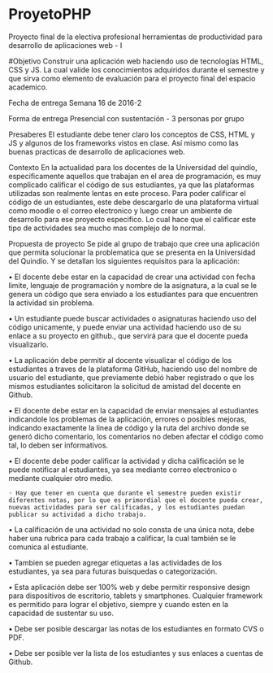 # ProyetoPHP
Proyecto final de la electiva profesional herramientas de productividad para desarrollo de aplicaciones web - I

#Objetivo
Construir una aplicación web haciendo uso de tecnologías HTML, CSS y JS. La cual valide los conocimientos adquiridos durante el semestre y que sirva como elemento de evaluación para el proyecto final del espacio academico.

Fecha de entrega
Semana 16 de 2016-2

Forma de entrega
Presencial con sustentación - 3 personas por grupo

Presaberes
El estudiante debe tener claro los conceptos de CSS, HTML y JS y algunos de los frameworks vistos en clase. Así mismo como las buenas practicas de desarrollo de aplicaciones web.

Contexto
En la actualidad para los docentes de la Universidad del quindío, especificamente aquellos que trabajan en el area de programación, es muy complicado calificar el código de sus estudiantes, ya que las plataformas utilizadas son realmente lentas en este proceso. Para poder calificar el código de un estudiantes, este debe descargarlo de una plataforma virtual como moodle o el correo electronico y luego crear un ambiente de desarrollo para ese proyecto especifico. Lo cual hace que el calificar este tipo de actividades sea mucho mas complejo de lo normal.

Propuesta de proyecto
Se pide al grupo de trabajo que cree una aplicación que permita solucionar la problematica que se presenta en la Universidad del Quindío. Y se detallan los siguientes requisitos para la aplicación:

  • El docente debe estar en la capacidad de crear una actividad con fecha limite, lenguaje de programación y nombre de la asignatura, a la cual se le genera un código que sera enviado a los estudiantes para que encuentren la actividad sin problema.
  
  • Un estudiante puede buscar actividades o asignaturas haciendo uso del código unicamente, y puede enviar una actividad haciendo uso de su enlace a su proyecto en github., que servirá para que el docente pueda visualizarlo.
  
  • La aplicación debe permitir al docente visualizar el código de los estudiantes a traves de la plataforma GitHub, haciendo uso del nombre de usuario del estudiante, que previamente debió haber registrado o que los mismos estudiantes solicitaron la solicitud de amistad del docente en Github.
  
  • El docente debe estar en la capacidad de enviar mensajes al estudiantes indicandole los problemas de la aplicación, errores o posibles mejoras, indicando exactamente la linea de código y la ruta del archivo donde se generó dicho comentario, los comentarios no deben afectar el código como tal, lo deben ser informativos.
  
  • El docente debe poder calificar la actividad y dicha calificación se le puede notificar al estudiantes, ya sea mediante correo electronico o mediante cualquier otro medio.
  
    ◦ Hay que tener en cuenta que durante el semestre pueden existir diferentes notas, por lo que es primordial que el docente pueda crear, nuevas actividades para ser calificadas, y los estudiantes puedan publicar su actividad a dicho trabajo.
  
  • La calificación de una actividad no solo consta de una única nota, debe haber una rubrica para cada trabajo a calificar, la cual también se le comunica al estudiante.
  
  • Tambien se pueden agregar etiquetas a las actividades de los estudiantes, ya sea para futuras
  buisquedas o categorización.
  
  • Esta aplicación debe ser 100% web y debe permitir responsive design para dispositivos de escritorio, tablets y smartphones. Cualquier framework es permitido para lograr el objetivo, siempre y cuando esten en la capacidad de sustentar su uso.
  
  • Debe ser posible descargar las notas de los estudiantes en formato CVS o PDF.
  
  • Debe ser posible ver la lista de los estudiantes y sus enlaces a cuentas de Github.
  
